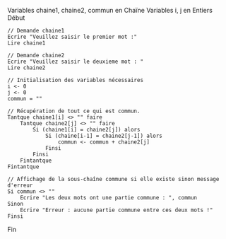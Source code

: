 Variables chaine1, chaine2, commun en Chaïne
Variables i, j en Entiers
Début

    // Demande chaine1
    Ecrire "Veuillez saisir le premier mot :"
    Lire chaine1

    // Demande chaine2
    Ecrire "Veuillez saisir le deuxieme mot : "
    Lire chaine2

    // Initialisation des variables nécessaires
    i <- 0
    j <- 0
    commun = ""

    // Récupération de tout ce qui est commun.
    Tantque chaine1[i] <> "" faire
        Tantque chaine2[j] <> "" faire
            Si (chaine1[i] = chaine2[j]) alors
                Si (chaine[i-1] = chaine2[j-1]) alors
                    commun <- commun + chaine2[j]
                Finsi
            Finsi
        Fintantque
    Fintantque

    // Affichage de la sous-chaîne commune si elle existe sinon message d'erreur
    Si commun <> ""
        Ecrire "Les deux mots ont une partie commune : ", commun
    Sinon
        Ecrire "Erreur : aucune partie commune entre ces deux mots !"
    Finsi
Fin